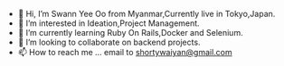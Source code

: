 - 👋 Hi, I’m Swann Yee Oo from Myanmar,Currently live in Tokyo,Japan.
- 👀 I’m interested in Ideation,Project Management.
- 🌱 I’m currently learning Ruby On Rails,Docker and Selenium.
- 💞️ I’m looking to collaborate on backend projects.
- 📫 How to reach me ... email to shortywaiyan@gmail.com

<!---
swanneptune/swanneptune is a ✨ special ✨ repository because its `README.md` (this file) appears on your GitHub profile.
You can click the Preview link to take a look at your changes.
--->
